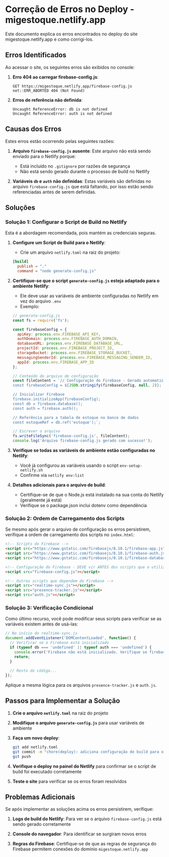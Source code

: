 # Correção de Erros no Deploy - migestoque.netlify.app

Este documento explica os erros encontrados no deploy do site migestoque.netlify.app e como corrigi-los.

## Erros Identificados

Ao acessar o site, os seguintes erros são exibidos no console:

1. **Erro 404 ao carregar firebase-config.js**:
   ```
   GET https://migestoque.netlify.app/firebase-config.js net::ERR_ABORTED 404 (Not Found)
   ```

2. **Erros de referência não definida**:
   ```
   Uncaught ReferenceError: db is not defined
   Uncaught ReferenceError: auth is not defined
   ```

## Causas dos Erros

Estes erros estão ocorrendo pelas seguintes razões:

1. **Arquivo `firebase-config.js` ausente**: Este arquivo não está sendo enviado para o Netlify porque:
   - Está incluído no `.gitignore` por razões de segurança
   - Não está sendo gerado durante o processo de build no Netlify

2. **Variáveis `db` e `auth` não definidas**: Estas variáveis são definidas no arquivo `firebase-config.js` que está faltando, por isso estão sendo referenciadas antes de serem definidas.

## Soluções

### Solução 1: Configurar o Script de Build no Netlify

Esta é a abordagem recomendada, pois mantém as credenciais seguras.

1. **Configure um Script de Build para o Netlify**:
   - Crie um arquivo `netlify.toml` na raiz do projeto:

   ```toml
   [build]
     publish = "."
     command = "node generate-config.js"
   ```

2. **Certifique-se que o script `generate-config.js` esteja adaptado para o ambiente Netlify**:
   - Ele deve usar as variáveis de ambiente configuradas no Netlify em vez do arquivo `.env`
   - Exemplo:

   ```javascript
   // generate-config.js
   const fs = require('fs');

   const firebaseConfig = {
     apiKey: process.env.FIREBASE_API_KEY,
     authDomain: process.env.FIREBASE_AUTH_DOMAIN,
     databaseURL: process.env.FIREBASE_DATABASE_URL,
     projectId: process.env.FIREBASE_PROJECT_ID,
     storageBucket: process.env.FIREBASE_STORAGE_BUCKET,
     messagingSenderId: process.env.FIREBASE_MESSAGING_SENDER_ID,
     appId: process.env.FIREBASE_APP_ID
   };

   // Conteúdo do arquivo de configuração
   const fileContent = `// Configuração do Firebase - Gerado automaticamente pelo Netlify
   const firebaseConfig = ${JSON.stringify(firebaseConfig, null, 2)};

   // Inicializar Firebase
   firebase.initializeApp(firebaseConfig);
   const db = firebase.database();
   const auth = firebase.auth();

   // Referência para a tabela de estoque no banco de dados
   const estoqueRef = db.ref('estoque');`;

   // Escrever o arquivo
   fs.writeFileSync('firebase-config.js', fileContent);
   console.log('Arquivo firebase-config.js gerado com sucesso!');
   ```

3. **Verifique se todas as variáveis de ambiente estão configuradas no Netlify**:
   - Você já configurou as variáveis usando o script `env-setup-netlify.sh`
   - Confirme via `netlify env:list` 

4. **Detalhes adicionais para o arquivo de build**:
   - Certifique-se de que o Node.js está instalado na sua conta do Netlify (geralmente já está)
   - Verifique se o package.json inclui dotenv como dependência

### Solução 2: Ordem de Carregamento dos Scripts

Se mesmo após gerar o arquivo de configuração os erros persistirem, verifique a ordem de carregamento dos scripts no `index.html`:

```html
<!-- Scripts do Firebase -->
<script src="https://www.gstatic.com/firebasejs/8.10.1/firebase-app.js"></script>
<script src="https://www.gstatic.com/firebasejs/8.10.1/firebase-auth.js"></script>
<script src="https://www.gstatic.com/firebasejs/8.10.1/firebase-database.js"></script>

<!-- Configuração do Firebase - DEVE vir ANTES dos scripts que o utilizam -->
<script src="firebase-config.js"></script>

<!-- Outros scripts que dependem do Firebase -->
<script src="realtime-sync.js"></script>
<script src="presence-tracker.js"></script>
<script src="auth.js"></script>
```

### Solução 3: Verificação Condicional

Como último recurso, você pode modificar seus scripts para verificar se as variáveis existem antes de usá-las:

```javascript
// No início do realtime-sync.js
document.addEventListener('DOMContentLoaded', function() {
  // Verificar se o Firebase está inicializado
  if (typeof db === 'undefined' || typeof auth === 'undefined') {
    console.error('Firebase não está inicializado. Verifique se firebase-config.js está carregado.');
    return;
  }
  
  // Resto do código...
});
```

Aplique a mesma lógica para os arquivos `presence-tracker.js` e `auth.js`.

## Passos para Implementar a Solução

1. **Crie o arquivo `netlify.toml`** na raiz do projeto

2. **Modifique o arquivo `generate-config.js`** para usar variáveis de ambiente

3. **Faça um novo deploy**:
   ```bash
   git add netlify.toml
   git commit -m "chore(deploy): adiciona configuração de build para o Netlify"
   git push
   ```

4. **Verifique o deploy no painel do Netlify** para confirmar se o script de build foi executado corretamente

5. **Teste o site** para verificar se os erros foram resolvidos

## Problemas Adicionais

Se após implementar as soluções acima os erros persistirem, verifique:

1. **Logs de build do Netlify**: Para ver se o arquivo `firebase-config.js` está sendo gerado corretamente

2. **Console do navegador**: Para identificar se surgiram novos erros

3. **Regras do Firebase**: Certifique-se de que as regras de segurança do Firebase permitem conexões do domínio `migestoque.netlify.app` 